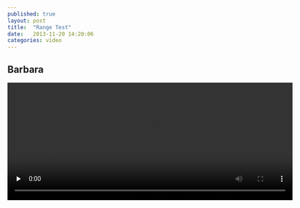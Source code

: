 ```yaml
---
published: true
layout: post
title:  "Range Test"
date:   2013-11-20 14:20:06
categories: video
---
```


## Barbara

<video id="vid1" class="video-js vjs-default-skin" controls preload="none" width="640" height="264" poster="" data-setup=''>
    <source src="http://mit.edu/hyperstudio/mitonly/BARBARA.mp4" type='video/mp4' />
	<track kind="captions" src="demo.captions.vtt" srclang="en" label="English"></track><!-- Tracks need an ending tag thanks to IE9 -->
</video>

